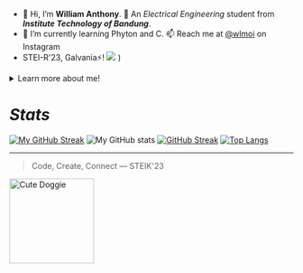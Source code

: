 - 👋 Hi, I’m **William Anthony**.  🐍 An _Electrical Engineering_ student from _**Institute Technology of Bandung**_.
- 🌱 I’m currently learning Phyton and C. 📫 Reach me at [@wlmoi](https://www.instagram.com/wlmoi/)  on Instagram
- STEI-R'23, Galvania⚡!
![](https://komarev.com/ghpvc/?username=wlmoi&color=green)
  )
<details>
<summary>Learn more about me!</summary>

| Rank | My Hobbies |
|-----:|-----------|
|     1| Sleeping    |
|     2| Eating         |
|     3| Coding    |

</details>

# _Stats_
[![My GitHub Streak](https://streak-stats.demolab.com/?user=wlmoi&theme=dracula)](https://git.io/streak-stats)
![My GitHub stats](https://github-readme-stats.vercel.app/api?username=wlmoi&layout=compact&theme=dracula) <!--Add Indonesian version-->
[![GitHub Streak](https://streak-stats.demolab.com?user=wlmoi&theme=material-palenight&border_radius=5&locale=id&date_format=j%20M%5B%20Y%5D&card_width=250&card_height=100)](https://git.io/streak-stats)
[![Top Langs](https://github-readme-stats.vercel.app/api/top-langs/?username=wlmoi&layout=compact&theme=dracula)](https://github.com/wlmoi)

---
> Code, Create, Connect
— STEIK'23
> <picture>
  <img alt="Cute Doggie" src="https://i.redd.it/jzh3q3g92v921.jpg" width=150px length=150px>
  </picture>

<!--- For Gif Image
<picture>
  <source media="(prefers-color-scheme: dark)" srcset="https://user-images.githubusercontent.com/25423296/163456776-7f95b81a-f1ed-45f7-b7ab-8fa810d529fa.png">
  <source media="(prefers-color-scheme: light)" srcset="https://user-images.githubusercontent.com/25423296/163456779-a8556205-d0a5-45e2-ac17-42d089e3c3f8.png">
  <img alt="Shows an illustrated sun in light mode and a moon with stars in dark mode." src="https://user-images.githubusercontent.com/25423296/163456779-a8556205-d0a5-45e2-ac17-42d089e3c3f8.png">
</picture>
--->



<!---
wlmoi/wlmoi is a ✨ special ✨ repository because its `README.md` (this file) appears on your GitHub profile.
You can click the Preview link to take a look at your changes.

> [!NOTE]
> Useful information that users should know, even when skimming content.

> [!TIP]
> Helpful advice for doing things better or more easily.

> [!IMPORTANT]
> Key information users need to know to achieve their goal.

> [!WARNING]
> Urgent info that needs immediate user attention to avoid problems.

> [!CAUTION]
> Advises about risks or negative outcomes of certain actions.

--->
